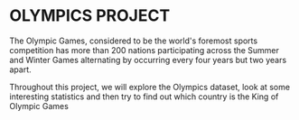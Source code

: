 # OLYMPICS PROJECT

The Olympic Games, considered to be the world's foremost sports competition has more than 200 nations participating across the Summer and Winter Games alternating by occurring every four years but two years apart.

Throughout this project, we will explore the Olympics dataset, look at some interesting statistics and then try to find out which country is the King of Olympic Games   

